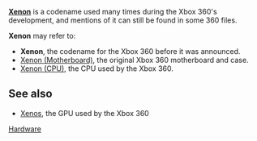 **[Xenon](Xenon)** is a codename used many times during the Xbox 360's development,
and mentions of it can still be found in some 360 files.

**Xenon** may refer to:

  - **Xenon**, the codename for the Xbox 360 before it was announced.
  - [Xenon (Motherboard)](Xenon_(Motherboard)), the original Xbox 360 motherboard and case.
  - [Xenon (CPU)](Xenon_(CPU)), the CPU used by the Xbox 360.

## See also

  - [Xenos](Xenos), the GPU used by the Xbox 360

[Hardware](/Hardware)
